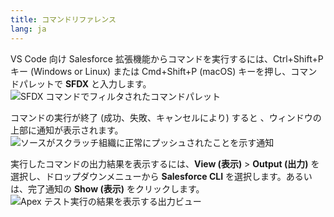 ```yaml
---
title: コマンドリファレンス
lang: ja
---
```


VS Code 向け Salesforce 拡張機能からコマンドを実行するには、Ctrl+Shift+P キー (Windows or Linux) または Cmd+Shift+P (macOS) キーを押し、コマンドパレットで **SFDX** と入力します。  
![SFDX コマンドでフィルタされたコマンドパレット](./images/sfdx_commands.png)

コマンドの実行が終了 (成功、失敗、キャンセルにより) すると 、ウィンドウの上部に通知が表示されます。
![ソースがスクラッチ組織に正常にプッシュされたことを示す通知](./images/command_success_notification.png)

実行したコマンドの出力結果を表示するには、**View (表示)** > **Output (出力)** を選択し、ドロップダウンメニューから **Salesforce CLI** を選択します。あるいは、完了通知の **Show (表示)** をクリックします。  
![Apex テスト実行の結果を表示する出力ビュー](./images/output_view.png)

